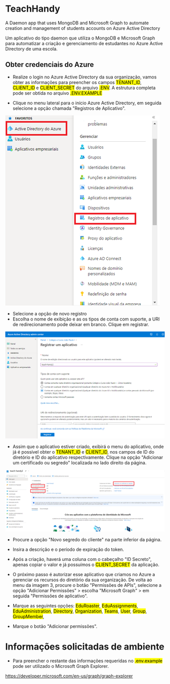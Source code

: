 # TeachHandy
A Daemon app that uses MongoDB and Microsoft Graph to automate creation and management of students accounts on Azure Active Directory

Um aplicativo do tipo daemon que utiliza o MongoDB e Microsoft Graph para automatizar a criação e gerenciamento de estudantes no Azure Active Directory de uma escola.

## Obter credenciais do Azure
- Realize o login no Azure Active Directory da sua organização, vamos obter as informações para preencher os campos <mark>TENANT_ID</mark>, <mark>CLIENT_ID</mark> e <mark>CLIENT_SECRET</mark> do arquivo <mark>.ENV</mark>. A estrutura completa pode ser obtida no arquivo <mark>.ENV.EXAMPLE</mark>

- Clique no menu lateral para o início Azure Active Directory, em seguida selecione a opção chamada "Registros de Aplicativo".

!['imagem1'](./images/1.png)

- Selecione a opção de novo registro
- Escolha o nome de exibição e as os tipos de conta com suporte, a URI de redirecionamento pode deixar em branco. Clique em registrar.

!['imagem2'](./images/2.png)

* Assim que o aplicativo estiver criado, exibirá o menu do aplicativo, onde já é possível obter o <mark>TENANT_ID</mark> e <mark>CLIENT_ID</mark>, nos campos de ID do diretório e ID do aplicativo respectivamente. Clique na opção "Adicionar um certificado ou segredo" localizada no lado direito da página.

!['imagem3'](./images/3.png)

* Procure a opção "Novo segredo do cliente" na parte inferior da página. 
* Insira a descrição e o período de expiração do token.
* Após a criação, haverá uma coluna com o cabeçalho "ID Secreto", apenas copiar o valor e já possuímos o <mark>CLIENT_SECRET</mark> da aplicação.

* O próximo passo é autorizar esse aplicativo que criamos no Azure a gerenciar os recursos do diretório da sua organização. De volta ao menu da imagem 3, procure o botão "Permissões de APIs", selecione a opção "Adicionar Permissões" > escolha "Microsoft Graph" > em seguida "Permissões de aplicativo".
* Marque as seguintes opções: 
<mark>EduRoaster</mark>,
<mark>EduAssignments</mark>,
<mark>EduAdministration</mark>,
<mark>Directory</mark>,
<mark>Organization</mark>,
<mark>Teams</mark>,
<mark>User</mark>,
<mark>Group</mark>,
<mark>GroupMember</mark>,
* Marque o botão "Adicionar permissões".

# Informações solicitadas de ambiente
* Para preencher o restante das informações requeridas no <mark>.env.example</mark> pode ser utilizado o Microsoft Graph Explorer.

https://developer.microsoft.com/en-us/graph/graph-explorer